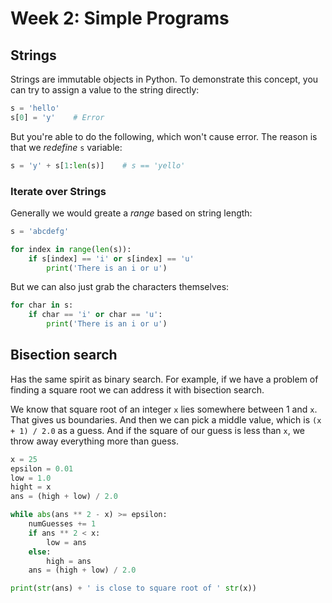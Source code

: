 # Week 2: Simple Programs

## Strings

Strings are immutable objects in Python. To demonstrate this concept, you can try to assign a value to the string directly:

```Python
s = 'hello'
s[0] = 'y'    # Error
```

But you're able to do the following, which won't cause error. The reason is that we _redefine_ `s` variable:

```Python
s = 'y' + s[1:len(s)]    # s == 'yello'
```

### Iterate over Strings

Generally we would greate a _range_ based on string length:

```Python
s = 'abcdefg'

for index in range(len(s)):
    if s[index] == 'i' or s[index] == 'u'
        print('There is an i or u')
```

But we can also just grab the characters themselves:

```Python
for char in s:
    if char == 'i' or char == 'u':
        print('There is an i or u')
```

## Bisection search

Has the same spirit as binary search. For example, if we have a problem of finding a square root we can address it with bisection search.

We know that square root of an integer `x` lies somewhere between 1 and `x`. That gives us boundaries. And then we can pick a middle value, which is `(x + 1) / 2.0` as a guess. And if the square of our guess is less than `x`, we throw away everything more than guess.

```Python
x = 25
epsilon = 0.01
low = 1.0
hight = x
ans = (high + low) / 2.0

while abs(ans ** 2 - x) >= epsilon:
    numGuesses += 1
    if ans ** 2 < x:
        low = ans
    else:
        high = ans
    ans = (high + low) / 2.0

print(str(ans) + ' is close to square root of ' str(x))
```
